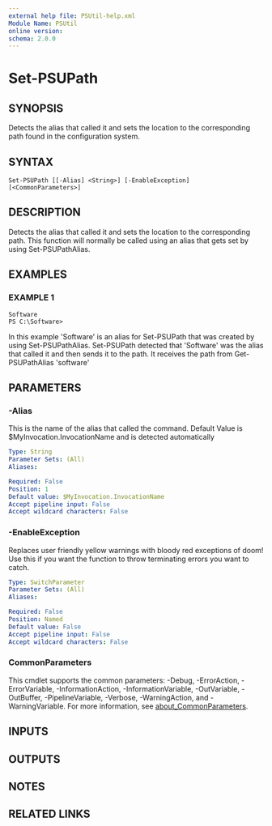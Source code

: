 ```yaml
---
external help file: PSUtil-help.xml
Module Name: PSUtil
online version:
schema: 2.0.0
---
```


# Set-PSUPath

## SYNOPSIS
Detects the alias that called it and sets the location to the corresponding path found in the configuration system.

## SYNTAX

```
Set-PSUPath [[-Alias] <String>] [-EnableException] [<CommonParameters>]
```

## DESCRIPTION
Detects the alias that called it and sets the location to the corresponding path.
This function will normally be called using an alias that gets set by using Set-PSUPathAlias.

## EXAMPLES

### EXAMPLE 1
```
Software
PS C:\Software>
```

In this example 'Software' is an alias for Set-PSUPath that was created by using Set-PSUPathAlias.
Set-PSUPath detected that 'Software' was the alias that called it and then sends it to the path.
It receives the path from Get-PSUPathAlias 'software'

## PARAMETERS

### -Alias
This is the name of the alias that called the command.
      Default Value is $MyInvocation.InvocationName and is detected automatically

```yaml
Type: String
Parameter Sets: (All)
Aliases:

Required: False
Position: 1
Default value: $MyInvocation.InvocationName
Accept pipeline input: False
Accept wildcard characters: False
```

### -EnableException
Replaces user friendly yellow warnings with bloody red exceptions of doom!
Use this if you want the function to throw terminating errors you want to catch.

```yaml
Type: SwitchParameter
Parameter Sets: (All)
Aliases:

Required: False
Position: Named
Default value: False
Accept pipeline input: False
Accept wildcard characters: False
```

### CommonParameters
This cmdlet supports the common parameters: -Debug, -ErrorAction, -ErrorVariable, -InformationAction, -InformationVariable, -OutVariable, -OutBuffer, -PipelineVariable, -Verbose, -WarningAction, and -WarningVariable. For more information, see [about_CommonParameters](http://go.microsoft.com/fwlink/?LinkID=113216).

## INPUTS

## OUTPUTS

## NOTES

## RELATED LINKS

